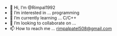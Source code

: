 - 👋 Hi, I’m @Rimpal1992
- 👀 I’m interested in ... programming 
- 🌱 I’m currently learning ... C/C++
- 💞️ I’m looking to collaborate on ...
- 📫 How to reach me ... rimpalpatel508@gmail.com

<!---
Rimpal1992/Rimpal1992 is a ✨ special ✨ repository because its `README.md` (this file) appears on your GitHub profile.
You can click the Preview link to take a look at your changes.
--->
